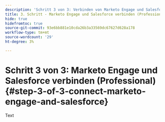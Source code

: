 ```yaml
---
description: 'Schritt 3 von 3: Verbinden von Marketo Engage und Salesforce (Professional) - Marketo Docs - Produktdokumentation'
title: 3. Schritt - Marketo Engage und Salesforce verbinden (Professional)
hide: true
hidefromtoc: true
source-git-commit: 93e6bb881e10cda26b3a33569dc67627d628a178
workflow-type: tm+mt
source-wordcount: '29'
ht-degree: 3%

---
```


# Schritt 3 von 3: Marketo Engage und Salesforce verbinden (Professional) {#step-3-of-3-connect-marketo-engage-and-salesforce}

Text
